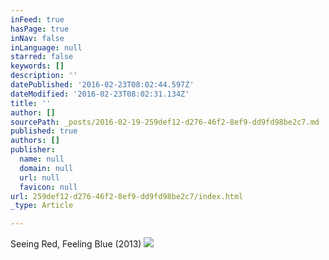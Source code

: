 ```yaml
---
inFeed: true
hasPage: true
inNav: false
inLanguage: null
starred: false
keywords: []
description: ''
datePublished: '2016-02-23T08:02:44.597Z'
dateModified: '2016-02-23T08:02:31.134Z'
title: ''
author: []
sourcePath: _posts/2016-02-19-259def12-d276-46f2-8ef9-dd9fd98be2c7.md
published: true
authors: []
publisher:
  name: null
  domain: null
  url: null
  favicon: null
url: 259def12-d276-46f2-8ef9-dd9fd98be2c7/index.html
_type: Article

---
```

Seeing Red, Feeling Blue (2013)
![](https://the-grid-user-content.s3-us-west-2.amazonaws.com/327c503f-da4a-4a5b-85ea-5523b2313ce5.jpg)